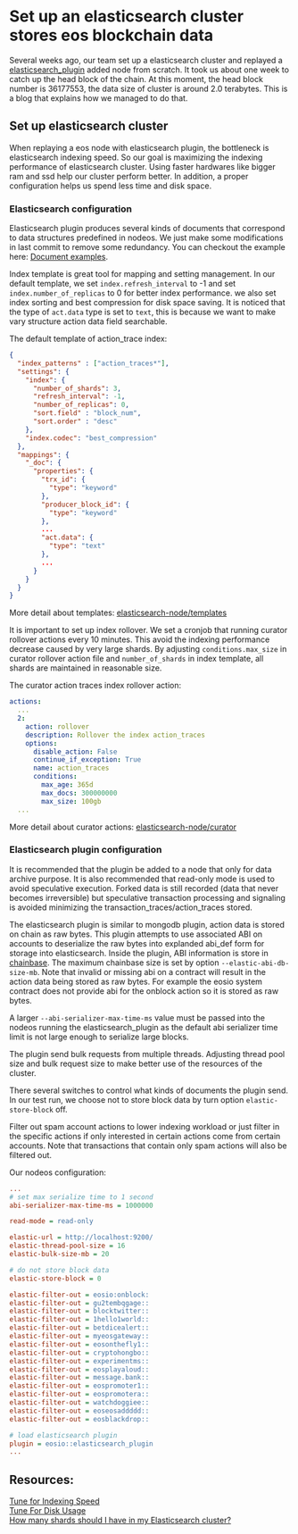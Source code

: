 # Set up an elasticsearch cluster stores eos blockchain data

Several weeks ago, our team set up a elasticsearch cluster and replayed a [elasticsearch_plugin](https://github.com/EOSLaoMao/elasticsearch_plugin) added node from scratch. It took us about one week to catch up the head block of the chain. At this moment, the head block number is 36177553, the data size of cluster is around 2.0 terabytes. This is a blog that explains how we managed to do that.

## Set up elasticsearch cluster

When replaying a eos node with elasticsearch plugin, the bottleneck is elasticsearch indexing speed. So our goal is maximizing the indexing performance of elasticsearch cluster. Using faster hardwares like bigger ram and ssd help our cluster perform better. In addition, a proper configuration helps us spend less time and disk space.

### Elasticsearch configuration

Elasticsearch plugin produces several kinds of documents that correspond to data structures predefined in nodeos. We just make some modifications in last commit to remove some redundancy. You can checkout the example here: [Document examples](https://github.com/EOSLaoMao/elasticsearch_plugin/tree/feature/block-structure-change#document-examples).

Index template is great tool for mapping and setting management. In our default template, we set `index.refresh_interval` to -1 and set `index.number_of_replicas` to 0 for better index performance. we also set index sorting and best compression for disk space saving. It is noticed that the type of `act.data` type is set to `text`, this is because we want to make vary structure action data field searchable.

The default template of action_trace index:
```json
{
  "index_patterns" : ["action_traces*"],
  "settings": {
    "index": {
      "number_of_shards": 3,
      "refresh_interval": -1,
      "number_of_replicas": 0,
      "sort.field" : "block_num",
      "sort.order" : "desc"
    },
    "index.codec": "best_compression"
  },
  "mappings": {
    "_doc": {
      "properties": {
        "trx_id": {
          "type": "keyword"
        },
        "producer_block_id": {
          "type": "keyword"
        },
        ...
        "act.data": {
          "type": "text"
        },
        ...
      }
    }
  }
}
```
More detail about templates: [elasticsearch-node/templates](https://github.com/EOSLaoMao/elasticsearch-node/tree/master/templates)

It is important to set up index rollover. We set a cronjob that running curator rollover actions every 10 minutes. This avoid the indexing performance decrease caused by very large shards. By adjusting `conditions.max_size` in curator rollover action file and `number_of_shards` in index template, all shards are maintained in reasonable size.

The curator action traces index rollover action:
```yml
actions:
  ...
  2:
    action: rollover
    description: Rollover the index action_traces
    options:
      disable_action: False
      continue_if_exception: True
      name: action_traces
      conditions:
        max_age: 365d
        max_docs: 300000000
        max_size: 100gb
  ...
```
More detail about curator actions: [elasticsearch-node/curator](https://github.com/EOSLaoMao/elasticsearch-node/tree/master/curator)

### Elasticsearch plugin configuration

It is recommended that the plugin be added to a node that only for data archive purpose. It is also recommended that read-only mode is used to avoid speculative execution. Forked data is still recorded (data that never becomes irreversible) but speculative transaction processing and signaling is avoided minimizing the transaction_traces/action_traces stored.

The elasticsearch plugin is similar to mongodb plugin, action data is stored on chain as raw bytes. This plugin attempts to use associated ABI on accounts to deserialize the raw bytes into explanded abi_def form for storage into elasticsearch. Inside the plugin, ABI information is store in [chainbase](https://github.com/EOSIO/chainbase). The maximum chainbase size is set by option `--elastic-abi-db-size-mb`. Note that invalid or missing abi on a contract will result in the action data being stored as raw bytes. For example the eosio system contract does not provide abi for the onblock action so it is stored as raw bytes.

A larger `--abi-serializer-max-time-ms` value must be passed into the nodeos running the elasticsearch_plugin as the default abi serializer time limit is not large enough to serialize large blocks.

The plugin send bulk requests from multiple threads. Adjusting thread pool size and bulk request size to make better use of the resources of the cluster.

There several switches to control what kinds of documents the plugin send. In our test run, we choose not to store block data by turn option `elastic-store-block` off.

Filter out spam account actions to lower indexing workload or just filter in the specific actions if only interested in certain actions come from certain accounts. Note that transactions that contain only spam actions will also be filtered out.


Our nodeos configuration:
```ini
...
# set max serialize time to 1 second
abi-serializer-max-time-ms = 1000000

read-mode = read-only

elastic-url = http://localhost:9200/
elastic-thread-pool-size = 16
elastic-bulk-size-mb = 20

# do not store block data
elastic-store-block = 0

elastic-filter-out = eosio:onblock:
elastic-filter-out = gu2tembqgage::
elastic-filter-out = blocktwitter::
elastic-filter-out = 1hello1world::
elastic-filter-out = betdicealert::
elastic-filter-out = myeosgateway::
elastic-filter-out = eosonthefly1::
elastic-filter-out = cryptohongbo::
elastic-filter-out = experimentms::
elastic-filter-out = eosplayaloud::
elastic-filter-out = message.bank::
elastic-filter-out = eospromoter1::
elastic-filter-out = eospromotera::
elastic-filter-out = watchdoggiee::
elastic-filter-out = eoseosaddddd::
elastic-filter-out = eosblackdrop::

# load elasticsearch plugin
plugin = eosio::elasticsearch_plugin
...
```

## Resources:  
[Tune for Indexing Speed](https://www.elastic.co/guide/en/elasticsearch/reference/master/tune-for-indexing-speed.html)  
[Tune For Disk Usage](https://www.elastic.co/guide/en/elasticsearch/reference/master/tune-for-disk-usage.html)  
[How many shards should I have in my Elasticsearch cluster?](https://www.elastic.co/blog/how-many-shards-should-i-have-in-my-elasticsearch-cluster)